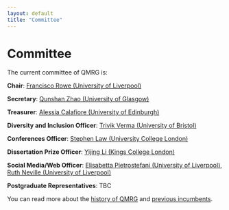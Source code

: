 ```yaml
---
layout: default
title: "Committee"
---
```


# Committee

The current committee of QMRG is:

**Chair**: [Francisco Rowe (University of Liverpool)](https://www.liverpool.ac.uk/environmental-sciences/staff/francisco-javier-rowe-gonzalez/)

**Secretary**: [Qunshan Zhao (University of Glasgow)](https://www.gla.ac.uk/schools/socialpolitical/staff/qunshanzhao/)

**Treasurer**: [Alessia Calafiore (University of Edinburgh)](https://www.research.ed.ac.uk/en/persons/alessia-calafiore)

**Diversity and Inclusion Officer**: [Trivik Verma (University of Bristol)](https://research-information.bris.ac.uk/en/persons/trivik-verma)

**Conferences Officer**: [Stephen Law (University College London)](https://www.ucl.ac.uk/bartlett/architecture/people/mphil-phd/stephen-law)

**Dissertation Prize Officer**: [Yijing Li (Kings College London)](https://www.kcl.ac.uk/people/yijing-li)

**Social Media/Web Officer**: [Elisabetta Pietrostefani (University of Liverpool)](https://www.liverpool.ac.uk/environmental-sciences/staff/elisabetta-pietrostefani/), [Ruth Neville (University of Liverpool)](https://www.liverpool.ac.uk/geographic-data-science/our-people/)

**Postgraduate Representatives**: TBC 

You can read more about the [history of QMRG](https://qmrg.github.io/history_of_qmrg) and [previous incumbents](https://qmrg.github.io/past_committee).

